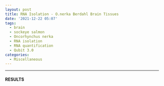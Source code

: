 ```yaml
---
layout: post
title: RNA Isolation - O.nerka Berdahl Brain Tissues
date: '2021-12-22 05:07'
tags: 
  - brain
  - sockeye salmon
  - Oncorhynchus nerka
  - RNA isolation
  - RNA quantification
  - Qubit 3.0
categories: 
  - Miscellaneous
---
```




---

#### RESULTS

